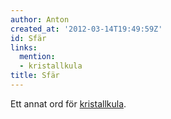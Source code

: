 ```yaml
---
author: Anton
created_at: '2012-03-14T19:49:59Z'
id: Sfär
links:
  mention:
  - kristallkula
title: Sfär
---
```


Ett annat ord för [kristallkula].

  [kristallkula]: kristallkula

